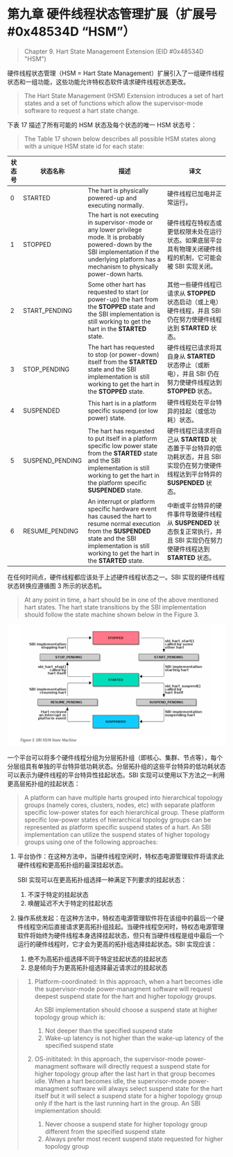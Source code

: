 ﻿# 第九章 硬件线程状态管理扩展（扩展号 #0x48534D “HSM”）

> Chapter 9. Hart State Management Extension (EID #0x48534D "HSM")

硬件线程状态管理（HSM = Hart State Management）扩展引入了一组硬件线程状态和一组功能，这些功能允许特权态软件请求硬件线程状态更改。

> The Hart State Management (HSM) Extension introduces a set of hart states and a set of functions which allow the supervisor-mode software to request a hart state change.

下表 17 描述了所有可能的 HSM 状态及每个状态的唯一 HSM 状态号：

> The Table 17 shown below describes all possible HSM states along with a unique HSM state id for each state:

| 状态号 | 状态名称 | 描述 | 译文
| - | --------------- | - | -
| 0 | STARTED         | The hart is physically powered-up and executing normally. | 硬件线程已加电并正常运行。
| 1 | STOPPED         | The hart is not executing in supervisor-mode or any lower privilege mode. It is probably powered-down by the SBI implementation if the underlying platform has a mechanism to physically power-down harts. | 硬件线程在特权态或更低权限未处在运行状态。如果底层平台具有物理关闭硬件线程的机制，它可能会被 SBI 实现关闭。
| 2 | START_PENDING   | Some other hart has requested to start (or power-up) the hart from the **STOPPED** state and the SBI implementation is still working to get the hart in the **STARTED** state. | 其他一些硬件线程已请求从 **STOPPED** 状态启动（或上电）硬件线程，并且 SBI 仍在努力使硬件线程达到 **STARTED** 状态。
| 3 | STOP_PENDING    | The hart has requested to stop (or power-down) itself from the **STARTED** state and the SBI implementation is still working to get the hart in the **STOPPED** state. | 硬件线程已请求将其自身从 **STARTED** 状态停止（或断电），并且 SBI 仍在努力使硬件线程达到 **STOPPED** 状态。
| 4 | SUSPENDED       | This hart is in a platform specific suspend (or low power) state. | 硬件线程处在平台特异的挂起（或低功耗）状态。
| 5 | SUSPEND_PENDING | The hart has requested to put itself in a platform specific low power state from the **STARTED** state and the SBI implementation is still working to get the hart in the platform specific **SUSPENDED** state. | 硬件线程已请求将自己从 **STARTED** 状态置于平台特异的低功耗状态，并且 SBI 实现仍在努力使硬件线程达到平台特异的 **SUSPENDED** 状态。
| 6 | RESUME_PENDING  | An interrupt or platform specific hardware event has caused the hart to resume normal execution from the **SUSPENDED** state and the SBI implementation is still working to get the hart in the **STARTED** state. | 中断或平台特异的硬件事件导致硬件线程从 **SUSPENDED** 状态恢复正常执行，并且 SBI 实现仍在努力使硬件线程达到 **STARTED** 状态。

在任何时间点，硬件线程都应该处于上述硬件线程状态之一。SBI 实现的硬件线程状态转换应遵循图 3 所示的状态机。

> At any point in time, a hart should be in one of the above mentioned hart states. The hart state transitions by the SBI implementation should follow the state machine shown below in the Figure 3.

![图 3](figure3.png)

一个平台可以将多个硬件线程分组为分层拓扑组（即核心、集群、节点等），每个分层组具有单独的平台特异低功耗状态。分层拓扑组的这些平台特异的低功耗状态可以表示为硬件线程的平台特异性挂起状态。SBI 实现可以使用以下方法之一利用更高层拓扑组的挂起状态：

> A platform can have multiple harts grouped into hierarchical topology groups (namely cores, clusters, nodes, etc) with separate platform specific low-power states for each hierarchical group. These platform specific low-power states of hierarchical topology groups can be represented as platform specific suspend states of a hart. An SBI implementation can utilize the suspend states of higher topology groups using one of the following approaches:

1. 平台协作：在这种方法中，当硬件线程空闲时，特权态电源管理软件将请求此硬件线程和更高拓扑组的最深挂起状态。

   SBI 实现可以在更高拓扑组选择一种满足下列要求的挂起状态：

   1. 不深于特定的挂起状态
   2. 唤醒延迟不大于特定的挂起状态

2. 操作系统发起：在这种方法中，特权态电源管理软件将在该组中的最后一个硬件线程空闲后直接请求更高拓扑组挂起。当硬件线程空闲时，特权态电源管理软件将始终为硬件线程本身选择挂起状态，但只有当硬件线程是组中最后一个运行的硬件线程时，它才会为更高的拓扑组选择挂起状态。SBI 实现应该：

   1. 绝不为高拓扑组选择不同于特定挂起状态的挂起状态
   2. 总是倾向于为更高拓扑组选择最近请求过的挂起状态

> 1. Platform-coordinated: In this approach, when a hart becomes idle the supervisor-mode power-managment software will request deepest suspend state for the hart and higher topology groups.
>
>    An SBI implementation should choose a suspend state at higher topology group which is:
>
>    1. Not deeper than the specified suspend state
>    2. Wake-up latency is not higher than the wake-up latency of the specified suspend state
>
> 2. OS-inititated: In this approach, the supervisor-mode power-managment software will directly request a suspend state for higher topology group after the last hart in that group becomes idle. When a hart becomes idle, the supervisor-mode power-managment software will always select suspend state for the hart itself but it will select a suspend state for a higher topology group only if the hart is the last running hart in the group. An SBI implementation should:
>
>    1. Never choose a suspend state for higher topology group different from the specified suspend state
>    2. Always prefer most recent suspend state requested for higher topology group
